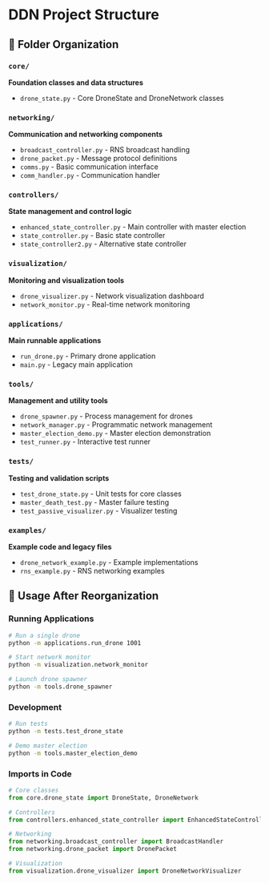 # DDN Project Structure

## 📁 Folder Organization

### `core/`
**Foundation classes and data structures**
- `drone_state.py` - Core DroneState and DroneNetwork classes

### `networking/`
**Communication and networking components**
- `broadcast_controller.py` - RNS broadcast handling
- `drone_packet.py` - Message protocol definitions
- `comms.py` - Basic communication interface
- `comm_handler.py` - Communication handler

### `controllers/`
**State management and control logic**
- `enhanced_state_controller.py` - Main controller with master election
- `state_controller.py` - Basic state controller
- `state_controller2.py` - Alternative state controller

### `visualization/`
**Monitoring and visualization tools**
- `drone_visualizer.py` - Network visualization dashboard
- `network_monitor.py` - Real-time network monitoring

### `applications/`
**Main runnable applications**
- `run_drone.py` - Primary drone application
- `main.py` - Legacy main application

### `tools/`
**Management and utility tools**
- `drone_spawner.py` - Process management for drones
- `network_manager.py` - Programmatic network management
- `master_election_demo.py` - Master election demonstration
- `test_runner.py` - Interactive test runner

### `tests/`
**Testing and validation scripts**
- `test_drone_state.py` - Unit tests for core classes
- `master_death_test.py` - Master failure testing
- `test_passive_visualizer.py` - Visualizer testing

### `examples/`
**Example code and legacy files**
- `drone_network_example.py` - Example implementations
- `rns_example.py` - RNS networking examples

## 🚀 Usage After Reorganization

### Running Applications
```bash
# Run a single drone
python -m applications.run_drone 1001

# Start network monitor
python -m visualization.network_monitor

# Launch drone spawner
python -m tools.drone_spawner
```

### Development
```bash
# Run tests
python -m tests.test_drone_state

# Demo master election
python -m tools.master_election_demo
```

### Imports in Code
```python
# Core classes
from core.drone_state import DroneState, DroneNetwork

# Controllers
from controllers.enhanced_state_controller import EnhancedStateController

# Networking
from networking.broadcast_controller import BroadcastHandler
from networking.drone_packet import DronePacket

# Visualization
from visualization.drone_visualizer import DroneNetworkVisualizer
```
